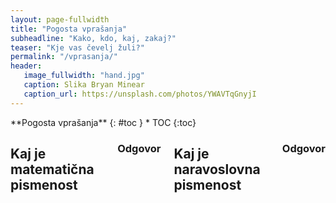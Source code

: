 ```yaml
---
layout: page-fullwidth
title: "Pogosta vprašanja"
subheadline: "Kako, kdo, kaj, zakaj?"
teaser: "Kje vas čevelj žuli?"
permalink: "/vprasanja/"
header:
   image_fullwidth: "hand.jpg"
   caption: Slika Bryan Minear
   caption_url: https://unsplash.com/photos/YWAVTqGnyjI
---
```

<div class="row">
<div class="medium-4 medium-push-8 columns" markdown="1">
<div class="panel radius" markdown="1">
**Pogosta vprašanja**
{: #toc }
*  TOC
{:toc}
</div>
</div><!-- /.medium-4.columns -->



<div class="medium-8 medium-pull-4 columns" markdown="1">

## Kaj je matematična pismenost

### Odgovor

## Kaj je naravoslovna pismenost

### Odgovor

</div><!-- /.medium-8.columns -->
</div><!-- /.row -->
